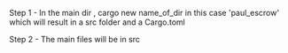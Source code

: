 <!-- https://paulx.dev/blog/2021/01/14/programming-on-solana-an-introduction/ -->
Step 1 - In the main dir , cargo new name_of_dir in this case 'paul_escrow' which will result in a src folder and a Cargo.toml

Step 2 - The main files will be in src
